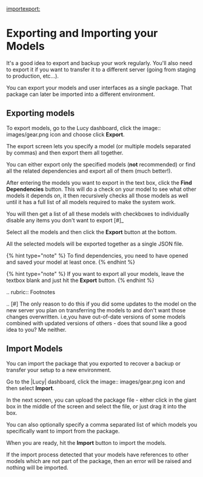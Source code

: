 


[importexport:](importexport:)

# Exporting and Importing your Models
It's a good idea to export and backup your work regularly.
You'll also need to export it if you want to transfer it to a different server (going from staging to production, etc...).

You can export your models and user interfaces as a single package.
That package can later be imported into a different environment.

## Exporting models
To export models, go to the Lucy dashboard, click the image:: images/gear.png icon and choose click **Export**.

The export screen lets you specify a model (or multiple models separated by commas) and then export them all together.

You can either export only the specified models (**not** recommended) or find all the related dependencies and export all of them (much better!).


After entering the models you want to export in the text box, click the **Find Dependencies** button. This will do a check on your model to see what other models it depends on, it then recursively checks all those models as well until it has a full list of all models required to make the system work.

You will then get a list of all these models with checkboxes to individually disable any items you don't want to export [#]_

Select all the models and then click the **Export** button at the bottom.

All the selected models will be exported together as a single JSON file.

{% hint type="note" %}
    To find dependencies, you need to have opened and saved your model at least once. {% endhint %}

{% hint type="note" %}
    If you want to export all your models, leave the textbox blank and just hit the **Export** button. {% endhint %}

.. rubric:: Footnotes

.. [#] The only reason to do this if you did some updates to the model on the new server you plan on transferring the models to and don't want those changes overwritten. i.e,you have out-of-date versions of some models combined with updated versions of others - does that sound like a good idea to you? Me neither.

## Import Models
You can import the package that you exported to recover a backup or transfer your setup to a new environment.

Go to the |Lucy| dashboard, click the image:: images/gear.png icon and then select **Import**.

In the next screen, you can upload the package file - either click in the giant box in the middle of the screen and select the file, or just drag it into the box.

You can also optionally specify a comma separated list of which models you specifically want to import from the package.

When you are ready, hit the **Import** button to import the models.

If the import process detected that your models have references to other models which are not part of the package, then an error will be raised and nothing will be imported.